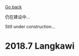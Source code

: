 [Go back](./life/traveling/traveling.md)

仍在建设中...

Still under construction...

<h1>2018.7 Langkawi</h1>
